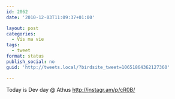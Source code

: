 ```yaml
---
id: 2062
date: '2010-12-03T11:09:37+01:00'

layout: post
categories:
  - Vis ma vie
tags:
  - tweet
format: status
publish_social: no
guid: 'http://tweets.local/?birdsite_tweet=10651864362127360'

---
```


Today is Dev day @ Athus http://instagr.am/p/cR0B/